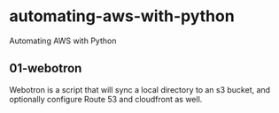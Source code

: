 # automating-aws-with-python
Automating AWS with Python

## 01-webotron

Webotron is a script that will sync a local directory to an s3 bucket, and optionally configure Route 53 and cloudfront as well.
